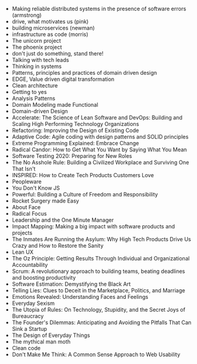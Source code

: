 - Making reliable distributed systems in the presence of software errors (armstrong)
- drive, what motivates us (pink)
- building microservices (newman)
- infrastructure as code (morris)
- The unicorn project
- The phoenix project
- don't just do something, stand there!
- Talking with tech leads
- Thinking in systems
- Patterns, principles and practices of domain driven design
- EDGE, Value driven digital transformation
- Clean architecture
- Getting to yes
- Analysis Patterns
- Domain Modeling made Functional
- Domain-driven Design  
- Accelerate: The Science of Lean Software and DevOps: Building and Scaling High Performing Technology Organizations
- Refactoring: Improving the Design of Existing Code 
- Adaptive Code: Agile coding with design patterns and SOLID principles
- Extreme Programming Explained: Embrace Change
- Radical Candor: How to Get What You Want by Saying What You Mean
- Software Testing 2020: Preparing for New Roles
- The No Asshole Rule: Building a Civilized Workplace and Surviving One That Isn't
- INSPIRED: How to Create Tech Products Customers Love
- Peopleware
- You Don't Know JS
- Powerful: Building a Culture of Freedom and Responsibility
- Rocket Surgery made Easy
- About Face
- Radical Focus
- Leadership and the One Minute Manager
- Impact Mapping: Making a big impact with software products and projects
- The Inmates Are Running the Asylum: Why High Tech Products Drive Us Crazy and How to Restore the Sanity 
- Lean UX
- The Oz Principle: Getting Results Through Individual and Organizational Accountability
- Scrum: A revolutionary approach to building teams, beating deadlines and boosting productivity
- Software Estimation: Demystifying the Black Art 
- Telling Lies: Clues to Deceit in the Marketplace, Politics, and Marriage 
- Emotions Revealed: Understanding Faces and Feelings
- Everyday Sexism
- The Utopia of Rules: On Technology, Stupidity, and the Secret Joys of Bureaucracy
- The Founder's Dilemmas: Anticipating and Avoiding the Pitfalls That Can Sink a Startup
- The Design of Everyday Things
- The mythical man moth
- Clean code
- Don't Make Me Think: A Common Sense Approach to Web Usability
